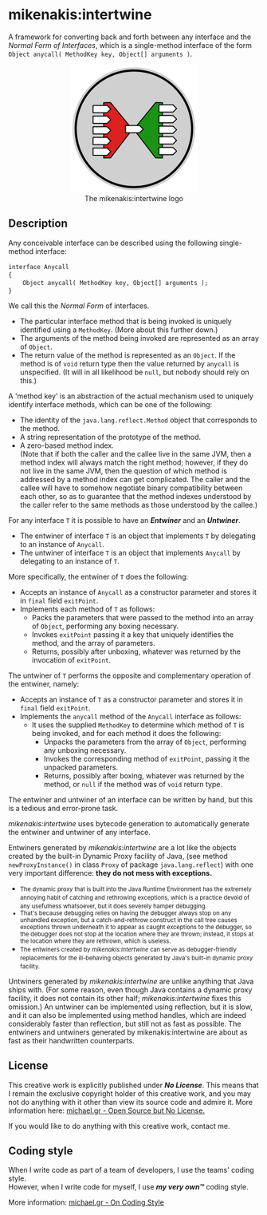 # mikenakis:intertwine

A framework for converting back and forth between any interface and the _Normal Form of Interfaces_, which is a single-method interface of the form `Object anycall( MethodKey key, Object[] arguments )`.

<p align="center">
<img title="mikenakis:intertwine logo" src="intertwine-logo.svg" width="256"/><br/>
The mikenakis:intertwine logo<br/>
</p>

## Description
                                                                                                                   
Any conceivable interface can be described using the following single-method interface:

    interface Anycall
    {
        Object anycall( MethodKey key, Object[] arguments );
    }

We call this the _Normal Form_ of interfaces.
- The particular interface method that is being invoked is uniquely identified using a `MethodKey`. (More about this further down.)
- The arguments of the method being invoked are represented as an array of `Object`.
- The return value of the method is represented as an `Object`. If the method is of `void` return type then the value returned by `anycall` is unspecified. (It will in all likelihood be `null`, but nobody should rely on this.)   

A 'method key' is an abstraction of the actual mechanism used to uniquely identify interface methods, which can be one 
of the following: 
- The identity of the `java.lang.reflect.Method` object that corresponds to the method.
- A string representation of the prototype of the method.
- A zero-based method index.<br/>
  (Note that if both the caller and the callee live in the same JVM, then a method index will always match the right 
  method; however, if they do not live in the same JVM, then the question of which method is addressed by a method index
  can get complicated. The caller and the callee will have to somehow negotiate binary compatibility between each other,
  so as to guarantee that the method indexes understood by the caller refer to the same methods as those understood by
  the callee.)

For any interface `T` it is possible to have an **_Entwiner_** and an **_Untwiner_**.
- The entwiner of interface `T` is an object that implements `T` by delegating to an instance of `Anycall`.
- The untwiner of interface `T` is an object that implements `Anycall` by delegating to an instance of `T`.

More specifically, the entwiner of `T` does the following:
- Accepts an instance of `Anycall` as a constructor parameter and stores it in `final` field `exitPoint`.
- Implements each method of `T` as follows:
  - Packs the parameters that were passed to the method into an array of `Object`, performing any boxing necessary.
  - Invokes `exitPoint` passing it a key that uniquely identifies the method, and the array of parameters.
  - Returns, possibly after unboxing, whatever was returned by the invocation of `exitPoint`.

The untwiner of `T` performs the opposite and complementary operation of the entwiner, namely:
- Accepts an instance of `T` as a constructor parameter and stores it in `final` field `exitPoint`.
- Implements the `anycall` method of the `Anycall` interface as follows:
  - It uses the supplied `MethodKey` to determine which method of `T` is being invoked, and for each method it does the following:
    - Unpacks the parameters from the array of `Object`, performing any unboxing necessary.
    - Invokes the corresponding method of `exitPoint`, passing it the unpacked parameters.
    - Returns, possibly after boxing, whatever was returned by the method, or `null` if the method was of `void` return type.

The entwiner and untwiner of an interface can be written by hand, but this is a tedious and error-prone task.

*mikenakis:intertwine* uses bytecode generation to automatically generate the entwiner and untwiner of any interface.

Entwiners generated by *mikenakis:intertwine* are a lot like the objects created by the built-in Dynamic Proxy facility of Java, (see method `newProxyInstance()` in class `Proxy` of package `java.lang.reflect`) with one very important difference: **they do not mess with exceptions.**

  - <small>The dynamic proxy that is built into the Java Runtime Environment has the extremely annoying habit of catching and rethrowing exceptions, which is a practice devoid of any usefulness whatsoever, but it does severely hamper debugging. 
  - That's because debugging relies on having the debugger always stop on any unhandled exception, but a catch-and-rethrow construct in the call tree causes exceptions thrown underneath it to appear as caught exceptions to the debugger, so the debugger does not stop at the location where they are thrown; instead, it stops at the location where they are rethrown, which is useless. 
  - The entwiners created by *mikenakis:intertwine* can serve as debugger-friendly replacements for the ill-behaving objects generated by Java's built-in dynamic proxy facility.</small>

Untwiners generated by *mikenakis:intertwine* are unlike anything that Java ships with. (For some reason, even though Java contains a dynamic proxy facility, it does not contain its other half; *mikenakis:intertwine* fixes this omission.)  An untwiner can be implemented using reflection, but it is slow, and it can also be implemented using method handles, which are indeed considerably faster than reflection, but still not as fast as possible. The entwiners and untwiners generated by mikenakis:intertwine are about as fast as their handwritten counterparts.

## License

This creative work is explicitly published under ***No License***. 
This means that I remain the exclusive copyright holder of this creative work, 
and you may not do anything with it other than view its source code and admire it. 
More information here: [michael.gr - Open Source but No License.](https://blog.michael.gr/2018/04/open-source-but-no-license.html)

If you would like to do anything with this creative work, contact me.

## Coding style

When I write code as part of a team of developers, I use the teams' coding style.  
However, when I write code for myself, I use _**my very own™**_ coding style.

More information: [michael.gr - On Coding Style](https://blog.michael.gr/2018/04/on-coding-style.html)
